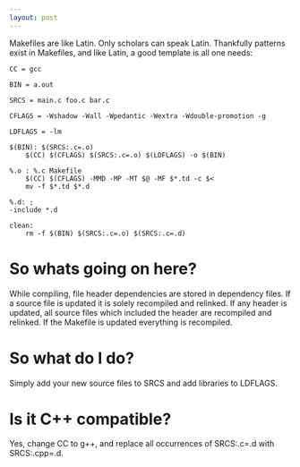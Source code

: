 ```yaml
---
layout: post
---
```


Makefiles are like Latin. Only scholars can speak Latin. Thankfully patterns exist in Makefiles,
and like Latin, a good template is all one needs:

    CC = gcc

    BIN = a.out

    SRCS = main.c foo.c bar.c

    CFLAGS = -Wshadow -Wall -Wpedantic -Wextra -Wdouble-promotion -g

    LDFLAGS = -lm

    $(BIN): $(SRCS:.c=.o)
        $(CC) $(CFLAGS) $(SRCS:.c=.o) $(LDFLAGS) -o $(BIN)

    %.o : %.c Makefile
        $(CC) $(CFLAGS) -MMD -MP -MT $@ -MF $*.td -c $<
        mv -f $*.td $*.d

    %.d: ;
    -include *.d

    clean:
        rm -f $(BIN) $(SRCS:.c=.o) $(SRCS:.c=.d)

# So whats going on here?

While compiling, file header dependencies are stored in dependency files. If a source file is updated
it is solely recompiled and relinked. If any header is updated, all source files which included the
header are recompiled and relinked. If the Makefile is updated everything is recompiled.

# So what do I do?

Simply add your new source files to SRCS and add libraries to LDFLAGS.

# Is it C++ compatible?

Yes, change CC to g++, and replace all occurrences of SRCS:.c=.d with SRCS:.cpp=.d.
